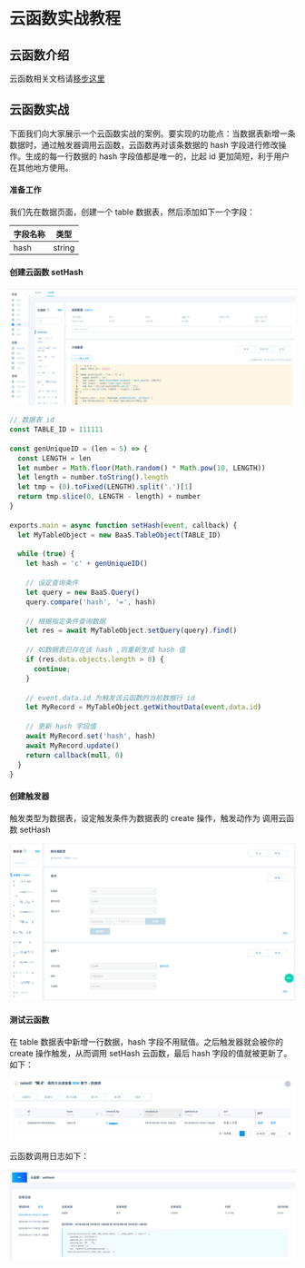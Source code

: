 # 云函数实战教程

## 云函数介绍

云函数相关文档请[移步这里](/dashboard/cloud-function.md)

## 云函数实战

下面我们向大家展示一个云函数实战的案例。要实现的功能点：当数据表新增一条数据时，通过触发器调用云函数，云函数再对该条数据的 hash 字段进行修改操作。生成的每一行数据的 hash 字段值都是唯一的，比起 id 更加简短，利于用户在其他地方使用。

#### 准备工作
我们先在数据页面，创建一个 table 数据表，然后添加如下一个字段：

| 字段名称 | 类型     |
|------|--------|
| hash | string |

#### 创建云函数 setHash

![创建云函数](../../images/practice/cloud-function/WX20181008-112705.png)

```javascript
// 数据表 id
const TABLE_ID = 111111

const genUniqueID = (len = 5) => {
  const LENGTH = len
  let number = Math.floor(Math.random() * Math.pow(10, LENGTH))
  let length = number.toString().length
  let tmp = (0).toFixed(LENGTH).split('.')[1]
  return tmp.slice(0, LENGTH - length) + number
}

exports.main = async function setHash(event, callback) {
  let MyTableObject = new BaaS.TableObject(TABLE_ID)

  while (true) {
    let hash = 'c' + genUniqueID()

    // 设定查询条件
    let query = new BaaS.Query()
    query.compare('hash', '=', hash)

    // 根据指定条件查询数据
    let res = await MyTableObject.setQuery(query).find()

    // 如数据表已存在该 hash ,则重新生成 hash 值
    if (res.data.objects.length > 0) {
      continue;
    }
    
    // event.data.id 为触发该云函数的当前数据行 id
    let MyRecord = MyTableObject.getWithoutData(event.data.id)

    // 更新 hash 字段值
    await MyRecord.set('hash', hash)
    await MyRecord.update()
    return callback(null, 0)
  }
}
```

#### 创建触发器

触发类型为数据表，设定触发条件为数据表的 create 操作，触发动作为 调用云函数 setHash

![触发器：设置唯一 hash](../../images/practice/cloud-function/WechatIMG2.png)

#### 测试云函数

在 table 数据表中新增一行数据，hash 字段不用赋值。之后触发器就会被你的 create 操作触发，从而调用 setHash 云函数，最后 hash 字段的值就被更新了。如下：

![数据表：新增一行](../../images/practice/cloud-function/WechatIMG3.png)

云函数调用日志如下：

![云函数：调用日志](../../images/practice/cloud-function/WechatIMG4.png)
